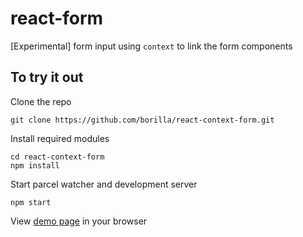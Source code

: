 # react-form

[Experimental] form input using `context` to link the form components

## To try it out

Clone the repo

```
git clone https://github.com/borilla/react-context-form.git
```

Install required modules

```
cd react-context-form
npm install
```

Start parcel watcher and development server

```
npm start
```

View [demo page](http://locahost:1234) in your browser
